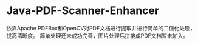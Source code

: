 # Java-PDF-Scanner-Enhancer
依靠Apache PDFBox和OpenCV对PDF文档进行提取并进行简单的二值化处理，提高清晰度。
简单处理还未成功完善，图片处理后拼接成PDF文档暂未加入。
